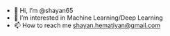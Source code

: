 - 👋 Hi, I’m @shayan65
- 👀 I’m interested in Machine Learning/Deep Learning
- 📫 How to reach me shayan.hematiyan@gmail.com

<!---
shayan65/shayan65 is a ✨ special ✨ repository because its `README.md` (this file) appears on your GitHub profile.
You can click the Preview link to take a look at your changes.
--->
